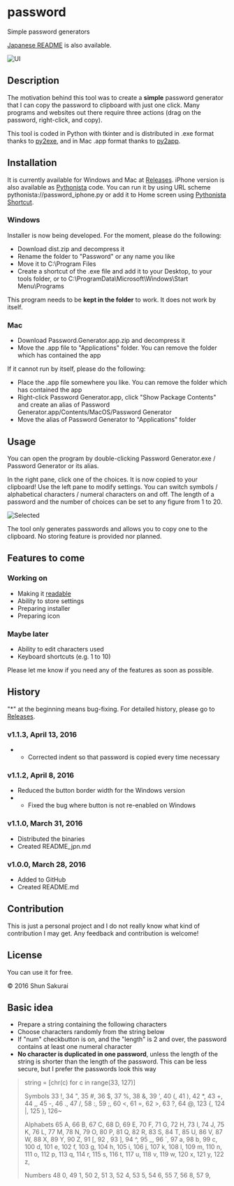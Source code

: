 ﻿# password
Simple password generators

[Japanese README](https://github.com/ShunSakurai/password/blob/master/README_jpn.md) is also available.

![UI](https://raw.github.com/wiki/ShunSakurai/password/password_ui.png)

## Description
The motivation behind this tool was to create a **simple** password generator that I can copy the password to clipboard with just one click.
Many programs and websites out there require three actions (drag on the password, right-click, and copy).

This tool is coded in Python with tkinter and is distributed in .exe format thanks to [py2exe](http://www.py2exe.org/), and in Mac .app format thanks to [py2app](https://pythonhosted.org/py2app/).

## Installation
It is currently available for Windows and Mac at [Releases](https://github.com/ShunSakurai/password/releases). iPhone version is also available as [Pythonista](http://omz-software.com/pythonista/) code. You can run it by using URL scheme pythonista://password_iphone.py or add it to Home screen using [Pythonista Shortcut](http://omz-software.com/pythonista/shortcut/).

### Windows
Installer is now being developed. For the moment, please do the following:

- Download dist.zip and decompress it
- Rename the folder to "Password" or any name you like
- Move it to C:\Program Files
- Create a shortcut of the .exe file and add it to your Desktop, to your tools folder, or to C:\ProgramData\Microsoft\Windows\Start Menu\Programs

This program needs to be **kept in the folder** to work. It does not work by itself.

### Mac
- Download Password.Generator.app.zip and decompress it
- Move the .app file to "Applications" folder. You can remove the folder which has contained the app

If it cannot run by itself, please do the following:

- Place the .app file somewhere you like. You can remove the folder which has contained the app
- Right-click Password Generator.app, click "Show Package Contents" and create an alias of Password Generator.app/Contents/MacOS/Password Generator
- Move the alias of Password Generator to "Applications" folder

## Usage
You can open the program by double-clicking Password Generator.exe / Password Generator or its alias.

In the right pane, click one of the choices. It is now copied to your clipboard!
Use the left pane to modify settings. You can switch symbols / alphabetical characters / numeral characters on and off. The length of a password and the number of choices can be set to any figure from 1 to 20.

![Selected](https://raw.github.com/wiki/ShunSakurai/password/password_selected.png)

The tool only generates passwords and allows you to copy one to the clipboard.
No storing feature is provided nor planned.

## Features to come
### Working on
- Making it [readable](http://www.amazon.com/dp/0596802293)
- Ability to store settings
- Preparing installer
- Preparing icon

### Maybe later
- Ability to edit characters used
- Keyboard shortcuts (e.g. 1 to 10)

Please let me know if you need any of the features as soon as possible.

## History

"*" at the beginning means bug-fixing.
For detailed history, please go to [Releases](https://github.com/ShunSakurai/password/releases).

### v1.1.3, April 13, 2016
- * Corrected indent so that password is copied every time necessary

### v1.1.2, April 8, 2016
- Reduced the button border width for the Windows version
- * Fixed the bug where button is not re-enabled on Windows

### v1.1.0, March 31, 2016
- Distributed the binaries
- Created README_jpn.md

### v1.0.0, March 28, 2016
- Added to GitHub
- Created README.md

## Contribution
This is just a personal project and I do not really know what kind of contribution I may get. Any feedback and contribution is welcome!

## License
You can use it for free.

© 2016 Shun Sakurai

## Basic idea
- Prepare a string containing the following characters
- Choose characters randomly from the string below
- If "num" checkbutton is on, and the "length" is 2 and over, the password contains at least one numeral character
- **No character is duplicated in one password**, unless the length of the string is shorter than the length of the password. This can be less secure, but I prefer the passwords look this way

> string = [chr(c) for c in range(33, 127)]
>
> Symbols
> 33 !, 34 ", 35 #, 36 $, 37 %, 38 &, 39 ', 40 (, 41 ), 42 *, 43 +, 44 ,, 45 -, 46 ., 47 /,
> 58 :, 59 ;, 60 <, 61 =, 62 >, 63 ?, 64 @,
> 123 {, 124 |, 125 }, 126~
>
> Alphabets
> 65 A, 66 B, 67 C, 68 D, 69 E, 70 F, 71 G, 72 H, 73 I, 74 J, 75 K, 76 L, 77 M, 78 N, 79 O, 80 P, 81 Q, 82 R, 83 S, 84 T, 85 U, 86 V, 87 W, 88 X, 89 Y, 90 Z,
> 91 [, 92 \, 93 ], 94 ^, 95 _, 96 `, 97 a, 98 b, 99 c, 100 d, 101 e, 102 f, 103 g, 104 h, 105 i, 106 j, 107 k, 108 l, 109 m, 110 n, 111 o, 112 p, 113 q, 114 r, 115 s, 116 t, 117 u, 118 v, 119 w, 120 x, 121 y, 122 z,
>
> Numbers
> 48 0, 49 1, 50 2, 51 3, 52 4, 53 5, 54 6, 55 7, 56 8, 57 9,

